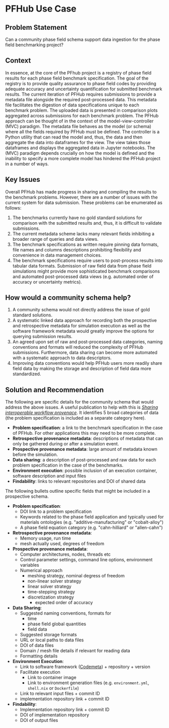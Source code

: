 # PFHub Use Case

## Problem Statement

Can a community phase field schema support data ingestion for the
phase field benchmarking project?

## Context

In essence, at the core of the PFhub project is a registry of phase
field results for each phase field benchmark specification. The goal
of the registry is to provide quality assurance to phase field codes
by providing adequate accuracy and uncertainty quantification for
submitted benchmark results. The current iteration of PFHub requires
submissions to provide a metadata file alongside the required
post-processed data. This metadata file facilitates the digestion of
data specifications unique to each benchmark problem. The uploaded
data is presented in comparison plots aggregated across submissions
for each benchmark problem. The PFHub approach can be thought of in
the context of the model-view-controller (MVC) paradigm. The metadata
file behaves as the model (or schema) where all the fields required by
PFHub must be defined. The controller is a Python utility that can
read the model and, thus, the data and then aggregate the data into
dataframes for the view. The view takes those dataframes and displays
the aggregated data in Jupyter notebooks. The (MVC) paradigm depends
crucially on how the model is defined and the inability to specify a
more complete model has hindered the PFHub project in a number of
ways.

## Key Issues

Overall PFHub has made progress in sharing and compiling the results
to the benchmark problems. However, there are a number of issues with
the current system for data submission. These problems can be
enumerated as follows:

1. The benchmarks currently have no gold standard solutions for
   comparison with the submitted results and, thus, it is difficult to
   validate submissions.
2. The current metadata scheme lacks many relevant fields inhibiting a
   broader range of queries and data views.
3. The benchmark specifications as written require pinning data
   formats, file names and columns descriptions prohibiting
   flexibility and convenience in data management choices.
4. The benchmark specifications require users to post-process results
   into tabular data formats. Submission of raw field data from phase
   field simulations might provide more sophisticated benchmark
   comparisons and automated post-processed data views (e.g. automated
   order of accuracy or uncertainty metrics).

## How would a community schema help?

1. A community schema would not directly address the issue of gold
   standard solutions.
2. A systematic linked data approach for recording both the
   prospective and retrospective metadata for simulation execution as
   well as the software framework metadata would greatly improve the
   options for querying submission results.
3. An agreed upon set of raw and post-processed data categories,
   naming conventions and formats will reduced the complexity of PFHub
   submissions. Furthermore, data sharing can become more automated
   with a systematic approach to data descriptors.
4. Improving data conventions would help PFHub users more readily
   share field data by making the storage and description of field
   data more standardized.

## Solution and Recommendation

The following are specific details for the community schema that would
address the above issues. A useful publication to help with this is
[*Sharing interoperable workflow provenace*][SHARING]. It identifies 5
broad categories of data (the problem specification is included as a
separate category here).

 - **Problem specification**: a link to the benchmark specification in
   the case of PFHub. For other applications this may need to be more
   complete.
 - **Retrospective provenance metadata**: descriptions of metadata
   that can only be gathered during or after a simulation event.
 - **Prospective provenance metadata**: large amount of metadata known
   before the simulation.
 - **Data sharing**: a description of post-processed and raw data for
   each problem specification in the case of the benchmarks.
 - **Environment execution**: possible inclusion of an execution
   container, software description and input files
 - **Findability**: links to relevant repositories and DOI of shared
   data

The following bullets outline specific fields that might be included
in a prospective schema.

- **Problem specification**:
	- DOI link to a problem specification
	- Keywords related to the phase field application and typically
      used for materials ontologies (e.g. "additive-manufacturing" or
      "cobalt-alloy")
	- A phase field equation category (e.g. "cahn-hilliard" or
      "allen-cahn")
- **Retrospective provenance metadata**:
	- Memory usage, run time
	- mesh actually used, degrees of freedom
- **Prospective provenance metadata**:
	- Computer architectures, nodes, threads etc
	- Control parameter settings, command line options, environment
      variables
	- Numerical approach
		- meshing strategy, nominal degress of freedom
		- non-linear solver strategy
		- linear solver strategy
		- time-stepping strategy
		- discretization strategy
			- expected order of accuracy
- **Data Sharing**:
	- Suggested naming conventions, formats for
		- time
		- phase field global quantities
		- field data
	- Suggested storage formats
	- URL or local paths to data files
	- DOI of data files
	- Domain / mesh file details if relevant for reading data
	- Formatting details
- **Environment Execution**:
	- Link to software framework
      ([Codemeta][CODEMETA]) + repository +
      version
	- Facilitate execution
		- Link to container image
		- Link to environment generation files
          (e.g. `environment.yml`, `shell.nix` or `Dockerfile`)
	- Link to relevant input files + commit ID
	- implementation repository link  + commit ID
- **Findability**:
	- Implementation repository link + commit ID
	- DOI of implementation repository
	- DOI of output files


[SHARING]: https://academic.oup.com/gigascience/article/8/11/giz095/5611001?login=false
[CODEMETA]: https://codemeta.github.io/terms/
